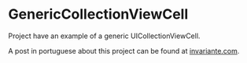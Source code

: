 # GenericCollectionViewCell

Project have an example of a generic UICollectionViewCell.

A post in portuguese about this project can be found at [invariante.com](http://invariante.com/2016/01/31/collectionviewcell-to-rule-them-all/).
